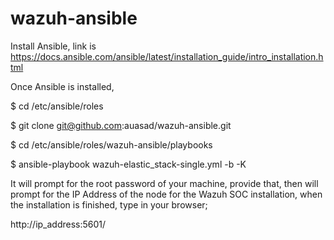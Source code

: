 # wazuh-ansible

Install Ansible, link is
https://docs.ansible.com/ansible/latest/installation_guide/intro_installation.html

Once Ansible is installed, 

$ cd /etc/ansible/roles

$ git clone git@github.com:auasad/wazuh-ansible.git

$ cd /etc/ansible/roles/wazuh-ansible/playbooks

$ ansible-playbook wazuh-elastic_stack-single.yml -b -K

It will prompt for the root password of your machine, provide that,
then will prompt for the IP Address of the node for the Wazuh SOC installation, when the installation is finished, type in your browser;

http://ip_address:5601/
